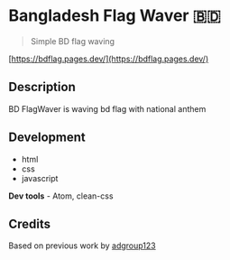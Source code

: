 # Bangladesh Flag Waver 🇧🇩

> Simple BD flag waving

[https://bdflag.pages.dev/](https://bdflag.pages.dev/)

## Description

BD FlagWaver is waving bd flag with national anthem

## Development
- html
- css
- javascript


**Dev tools** - Atom, clean-css

## Credits
Based on previous work by [adgroup123](https://github.com/adgroup123)
